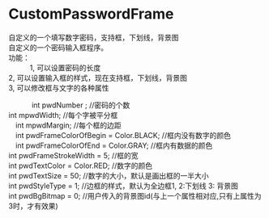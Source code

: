 # CustomPasswordFrame
自定义的一个填写数字密码，支持框，下划线，背景图<br/>
自定义的一个密码输入框程序。<br/>
功能：<br/>
　　　1, 可以设置密码的长度<br/>
      2, 可以设置输入框的样式，现在支持框，下划线，背景图<br/>
      3, 可以修改框与文字的各种属性<br/>

　　　 int pwdNumber ;                                //密码的个数<br/>
      int mpwdWidth;                                 //每个字被平分框<br/>
    　int mpwdMargin;                                //每个框的边距<br/>
    　int pwdFrameColorOfBegin = Color.BLACK;        //框内没有数字的颜色<br/>
    　int pwdFrameColorOfEnd = Color.GRAY;           //框内有数据的颜色<br/>
      int pwdFrameStrokeWidth = 5;                   //框的宽<br/>
      int pwdTextColor = Color.RED;                  //数字的颜色<br/>
      int pwdTextSize = 50;                          //数字的大小，默认是画出框的一半大小<br/>
      int pwdStyleType = 1;                          //边框的样式，默认为全边框1, 2:下划线 3: 背景图<br/>
      int pwdBgBitmap = 0;                           //用户传入的背景图id(与上一个属性相对应,只有上属性为3时，才有效果)<br/>
